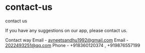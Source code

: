 # contact-us
contact us

If you have any suggestions on our app, please contact us.

Contact way
Email - avneetsandhu1992@gmail.com
Email -  2022493251@qq.com
Phone -  +918360120374 , +919876557199
